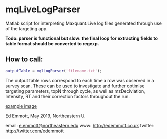 # mqLiveLogParser
Matlab script for interpreting Maxquant.Live log files generated through use of the targeting app.

**Todo: parser is functional but slow: the final loop for extracting fields to table format should be converted to regexp.**

## How to call:
```matlab
outputTable = mqlLogParser('filename.txt');
```

The output table rows correspond to each time a row was observed in a survey scan. These can be used to investigate and further optimise targeting parameters, topN through cycle, as well as mzDeciviation, Intensity, RT and their correction factors throughout the run.

[example image](/img/example_output_plots.png)

Ed Emmott, May 2019, Northeastern U.

email: e.emmott@northeastern.edu
www: http://edemmott.co.uk
twitter: http://twitter.com/edemmott
